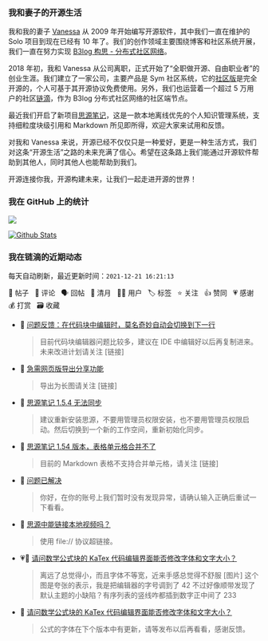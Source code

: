 ### 我和妻子的开源生活

我和我的妻子 [Vanessa](https://github.com/Vanessa219) 从 2009 年开始编写开源软件，其中我们一直在维护的 Solo 项目到现在已经有 10 年了。我们的创作领域主要围绕博客和社区系统开展，我们一直在努力实现 [B3log 构思 - 分布式社区网络](https://ld246.com/article/1546941897596)。

2018 年初，我和 Vanessa 从公司离职，正式开始了“全职做开源、自由职业者”的创业生涯。我们建立了一家公司，主要产品是 Sym 社区系统，它的[社区版](https://github.com/88250/symphony)是完全开源的，个人可基于其开源协议免费使用。另外，我们也运营着一个超过 5 万用户的社区[链滴](https://ld246.com)，作为 B3log 分布式社区网络的社区端节点。

最近我们开启了新项目[思源笔记](https://github.com/siyuan-note/siyuan)，这是一款本地离线优先的个人知识管理系统，支持细粒度块级引用和 Markdown 所见即所得，欢迎大家来试用和反馈。

对我和 Vanessa 来说，开源已经不仅仅只是一种爱好，更是一种生活方式，我们对这条“开源生活”之路的未来充满了信心。希望在这条路上我们能通过开源软件帮助到其他人，同时其他人也能帮助到我们。

开源连接你我，开源构建未来，让我们一起走进开源的世界！

### 我在 GitHub 上的统计

<a title="Hits" target="_blank" href="https://github.com/88250/88250"><img src="https://hits.b3log.org/88250/88250.svg"></a>

[![Github Stats](https://github-readme-stats.vercel.app/api?username=88250&theme=tokyonight&show_icons=true)](https://github.com/88250)

<!--events start -->

### 我在链滴的近期动态

每天自动刷新，最近更新时间：`2021-12-21 16:21:13`

📝 帖子 &nbsp; 💬 评论 &nbsp; 🗣 回帖 &nbsp; 🌙 清月 &nbsp; 👨‍💻 用户 &nbsp; 🏷️ 标签 &nbsp; ⭐️ 关注 &nbsp; 👍 赞同 &nbsp; 💗 感谢 &nbsp; 💰 打赏 &nbsp; 🗃 收藏

* 💬 [问题反馈：在代码块中编辑时，莫名奇妙自动会切换到下一行](https://ld246.com/article/1640071258652/comment/1640074760842#comments)

  > 目前代码块编辑器问题比较多，建议在 IDE 中编辑好以后再复制进来。 未来改进计划请关注 [链接]
* 💬 [急需网页版导出分享功能](https://ld246.com/article/1640062330459/comment/1640074692266#comments)

  > 导出为长图请关注 [链接]
* 💬 [思源笔记 1.5.4 无法同步](https://ld246.com/article/1638452117440/comment/1640074576857#comments)

  > 建议重新安装思源，不要用管理员权限安装，也不要用管理员权限启动。然后切换到一个新的工作空间，重新初始化同步。
* 💬 [思源笔记 1.54 版本，表格单元格合并不了](https://ld246.com/article/1640057956963/comment/1640058522508#comments)

  > 目前的 Markdown 表格不支持合并单元格，请关注 [链接]
* 💬 [问题已解决](https://ld246.com/article/1640046787363/comment/1640050434868#comments)

  > 你好，在你的账号上我们暂时没有发现异常，请确认输入正确后重试一下看看。
* 💬 [思源中能链接本地视频吗？](https://ld246.com/article/1640016558245/comment/1640016639948#comments)

  > 使用 file:// 协议超链接。
* 💗📝 [请问数学公式块的 KaTex 代码编辑界面能否修改字体和文字大小？](https://ld246.com/article/1639998018497)

  > 离远了总觉得小，而且字体不等宽，近来手感总觉得不舒服 [图片] 这个图是夸张的表示，我是把编辑器的字号调到了 42 不过好像顺带发现了默认主题的小缺陷？有序列表的竖线咋都插到数字正中间了 233
* 💬 [请问数学公式块的 KaTex 代码编辑界面能否修改字体和文字大小？](https://ld246.com/article/1639998018497/comment/1640011059596#comments)

  > 公式的字体在下个版本中有更新，请等发布以后再看看，感谢反馈。


<!--events end -->
